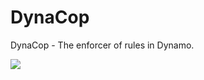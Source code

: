 # DynaCop
DynaCop - The enforcer of rules in Dynamo.

<img src="https://github.com/johnpierson/DynaCopViewExtension/raw/main/_resources/robocop.gif"/>

